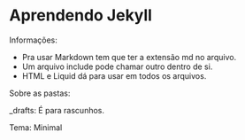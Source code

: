 # Aprendendo Jekyll 

Informações:

* Pra usar Markdown tem que ter a extensão md no arquivo.
* Um arquivo include pode chamar outro dentro de si.
* HTML e Liquid dá para usar em todos os arquivos.

Sobre as pastas:

_drafts: É para rascunhos.

Tema: Minimal
